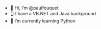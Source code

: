 - 👋 Hi, I’m @paulfouquet
- :point_up_2: I have a VB.NET and Java background
- 🌱 I’m currently learning Python

<!---
paulfouquet/paulfouquet is a ✨ special ✨ repository because its `README.md` (this file) appears on your GitHub profile.
You can click the Preview link to take a look at your changes.
--->
